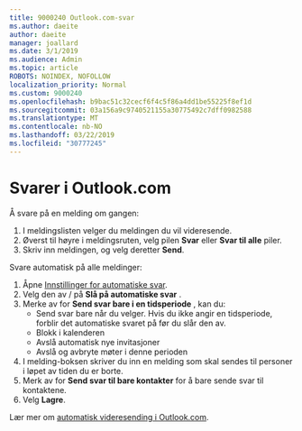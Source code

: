 ```yaml
---
title: 9000240 Outlook.com-svar
ms.author: daeite
author: daeite
manager: joallard
ms.date: 3/1/2019
ms.audience: Admin
ms.topic: article
ROBOTS: NOINDEX, NOFOLLOW
localization_priority: Normal
ms.custom: 9000240
ms.openlocfilehash: b9bac51c32cecf6f4c5f86a4dd1be55225f8ef1d
ms.sourcegitcommit: 03a156a9c9740521155a30775492c7dff0982588
ms.translationtype: MT
ms.contentlocale: nb-NO
ms.lasthandoff: 03/22/2019
ms.locfileid: "30777245"
---
```

# <a name="replying-in-outlookcom"></a>Svarer i Outlook.com

Å svare på en melding om gangen:

1. I meldingslisten velger du meldingen du vil videresende.
2. Øverst til høyre i meldingsruten, velg pilen **Svar** eller **Svar til alle** piler.
3. Skriv inn meldingen, og velg deretter **Send**.

Svare automatisk på alle meldinger:

1. Åpne [Innstillinger for automatiske svar](https://outlook.live.com/mail/options/mail/automaticReplies/automaticRepliesOption).
2. Velg den av / på **Slå på automatiske svar** .
3. Merke av for **Send svar bare i en tidsperiode** , kan du:
    - Send svar bare når du velger. Hvis du ikke angir en tidsperiode, forblir det automatiske svaret på før du slår den av.
    - Blokk i kalenderen
    - Avslå automatisk nye invitasjoner
    - Avslå og avbryte møter i denne perioden
4. I melding-boksen skriver du inn en melding som skal sendes til personer i løpet av tiden du er borte.
5. Merk av for **Send svar til bare kontakter** for å bare sende svar til kontaktene.
6. Velg **Lagre**.

Lær mer om [automatisk videresending i Outlook.com](https://support.office.com/article/14614626-9855-48dc-a986-dec81d07b1a0).